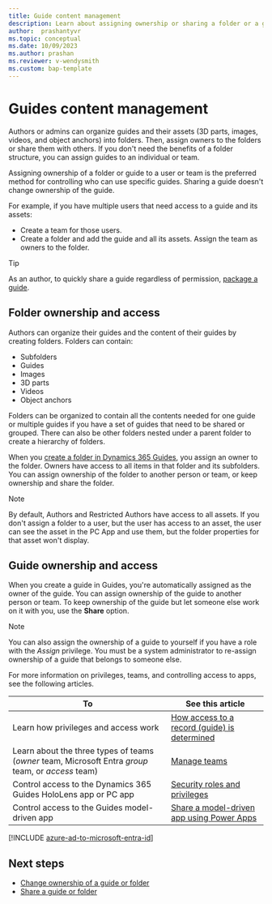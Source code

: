 ```yaml
---
title: Guide content management
description: Learn about assigning ownership or sharing a folder or a guide in Microsoft Dynamics 365 Guides.
author:  prashantyvr
ms.topic: conceptual
ms.date: 10/09/2023
ms.author: prashan
ms.reviewer: v-wendysmith
ms.custom: bap-template
---
```


# Guides content management

Authors or admins can organize guides and their assets (3D parts, images, videos, and object anchors) into folders. Then, assign owners to the folders or share them with others. If you don't need the benefits of a folder structure, you can assign guides to an individual or team.

Assigning ownership of a folder or guide to a user or team is the preferred method for controlling who can use specific guides. Sharing a guide doesn't change ownership of the guide.

For example, if you have multiple users that need access to a guide and its assets:

- Create a team for those users.
- Create a folder and add the guide and all its assets. Assign the team as owners to the folder.

> [!TIP]
> As an author, to quickly share a guide regardless of permission, [package a guide](package-a-guide.md).

## Folder ownership and access

Authors can organize their guides and the content of their guides by creating folders. Folders can contain:

- Subfolders
- Guides
- Images
- 3D parts
- Videos  
- Object anchors  

Folders can be organized to contain all the contents needed for one guide or multiple guides if you have a set of guides that need to be shared or grouped. There can also be other folders nested under a parent folder to create a hierarchy of folders.

When you [create a folder in Dynamics 365 Guides](admin-create-folders.md), you assign an owner to the folder. Owners have access to all items in that folder and its subfolders. You can assign ownership of the folder to another person or team, or keep ownership and share the folder.

> [!NOTE]
> By default, Authors and Restricted Authors have access to all assets. If you don't assign a folder to a user, but the user has access to an asset, the user can see the asset in the PC App and use them, but the folder properties for that asset won't display.

## Guide ownership and access

When you create a guide in Guides, you're automatically assigned as the owner of the guide. You can assign ownership of the guide to another person or team. To keep ownership of the guide but let someone else work on it with you, use the **Share** option.

> [!NOTE]
> You can also assign the ownership of a guide to yourself if you have a role with the *Assign* privilege. You must be a system administrator to re-assign ownership of a guide that belongs to someone else.

For more information on privileges, teams, and controlling access to apps, see the following articles.

|To|See this article|
|---------------------------------------|-----------------------------------------------------|
|Learn how privileges and access work| [How access to a record (guide) is determined](/power-platform/admin/how-record-access-determined)|
|Learn about the three types of teams (*owner* team, Microsoft Entra *group* team, or *access* team)|[Manage teams](/power-platform/admin/manage-teams)|
|Control access to the Dynamics 365 Guides HoloLens app or PC app|[Security roles and privileges](/power-platform/admin/security-roles-privileges#team-members-privilege-inheritance)|
|Control access to the Guides model-driven app| [Share a model-driven app using Power Apps](/powerapps/maker/model-driven-apps/share-model-driven-app)|

[!INCLUDE [azure-ad-to-microsoft-entra-id](../includes/azure-ad-to-microsoft-entra-id.md)]

## Next steps

- [Change ownership of a guide or folder](admin-access-assign.md)
- [Share a guide or folder](admin-share-guide.md)